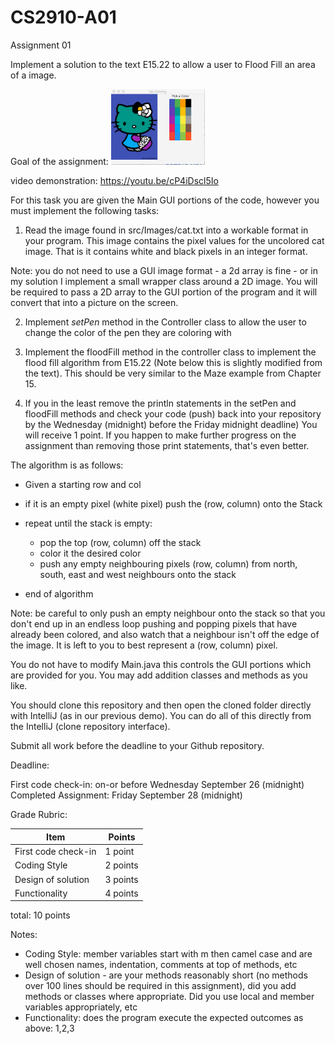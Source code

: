 # CS2910-A01
Assignment 01 

Implement a solution to the text E15.22 to allow a user to Flood Fill an area of a image.

Goal of the assignment:
<img src="catcolor.png" width="150">

video demonstration:
https://youtu.be/cP4iDscl5Io

For this task you are given the Main GUI portions of the code, however you must implement the following tasks:

1. Read the image found in src/Images/cat.txt into a workable format in your program. This image contains the pixel values for the uncolored cat image. That is it contains white and black pixels in an integer format. 

Note: you do not need to use a GUI image format - a 2d array is fine - or in my solution I implement a small wrapper class around a 2D image. You will be required to pass a 2D array to the GUI portion of the program and it will convert that into a picture on the screen.

2. Implement *setPen* method in the Controller class to allow the user to change the color of the pen they are coloring with

3. Implement the floodFill method in the controller class to implement the flood fill algorithm from E15.22 (Note below this is slightly modified from the text). This should be very similar to the Maze example from Chapter 15. 

4. If you in the least remove the println statements in the setPen and floodFill methods and check your code (push) back into your repository by the Wednesday (midnight) before the Friday midnight deadline) You will receive 1 point. If you happen to make further progress on the assignment than removing those print statements, that's even better. 

The algorithm is as follows:

+ Given a starting row and col
+ if it is an empty pixel (white pixel) push the (row, column) onto the Stack

+ repeat until the stack is empty:

  + pop the top (row, column) off the stack
  + color it the desired color
  + push any empty neighbouring pixels (row, column) from north, south, east and west neighbours onto the stack

+ end of algorithm 

Note: be careful to only push an empty neighbour onto the stack so that you don't end up in an endless loop pushing and popping pixels that have already been colored, and also watch that a neighbour isn't off the edge of the image. It is left to you to best represent a (row, column) pixel.

You do not have to modify Main.java this controls the GUI portions which are provided for you. You may add addition classes and methods as you like. 

You should clone this repository and then open the cloned folder directly with IntelliJ (as in our previous demo). You can do all of this directly from the IntelliJ (clone repository interface). 

Submit all work before the deadline to your Github repository. 

Deadline: 

First code check-in: on-or before Wednesday September 26 (midnight)
Completed Assignment: Friday September 28 (midnight)


Grade Rubric:

 Item | Points | 
---|---
First code check-in | 1 point |
Coding Style | 2 points |
Design of solution | 3 points |
Functionality | 4 points |

total: 10 points

Notes:
* Coding Style: member variables start with m then camel case and are well chosen names, indentation, comments at top of methods, etc
* Design of solution - are your methods reasonably short (no methods over 100 lines should be required in this assignment), did you add methods or classes where appropriate. Did you use local and member variables appropriately, etc
* Functionality: does the program execute the expected outcomes as above: 1,2,3







